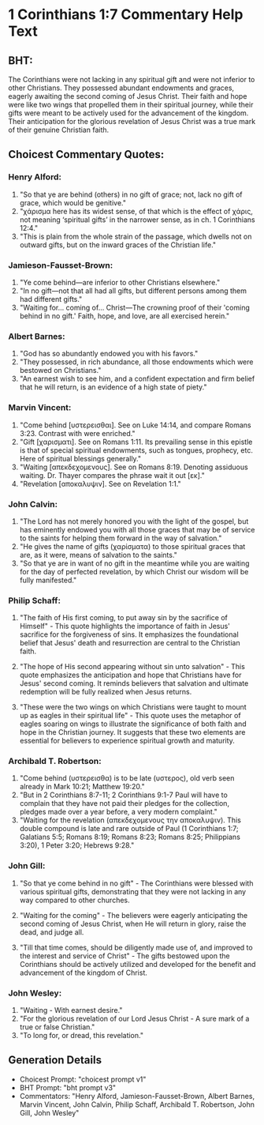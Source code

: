 # 1 Corinthians 1:7 Commentary Help Text

## BHT:
The Corinthians were not lacking in any spiritual gift and were not inferior to other Christians. They possessed abundant endowments and graces, eagerly awaiting the second coming of Jesus Christ. Their faith and hope were like two wings that propelled them in their spiritual journey, while their gifts were meant to be actively used for the advancement of the kingdom. Their anticipation for the glorious revelation of Jesus Christ was a true mark of their genuine Christian faith.

## Choicest Commentary Quotes:
### Henry Alford:
1. "So that ye are behind (others) in no gift of grace; not, lack no gift of grace, which would be genitive." 
2. "χάρισμα here has its widest sense, of that which is the effect of χάρις, not meaning ‘spiritual gifts’ in the narrower sense, as in ch. 1 Corinthians 12:4."
3. "This is plain from the whole strain of the passage, which dwells not on outward gifts, but on the inward graces of the Christian life."

### Jamieson-Fausset-Brown:
1. "Ye come behind—are inferior to other Christians elsewhere."
2. "In no gift—not that all had all gifts, but different persons among them had different gifts."
3. "Waiting for... coming of... Christ—The crowning proof of their 'coming behind in no gift.' Faith, hope, and love, are all exercised herein."

### Albert Barnes:
1. "God has so abundantly endowed you with his favors."
2. "They possessed, in rich abundance, all those endowments which were bestowed on Christians."
3. "An earnest wish to see him, and a confident expectation and firm belief that he will return, is an evidence of a high state of piety."

### Marvin Vincent:
1. "Come behind [υστερεισθαι]. See on Luke 14:14, and compare Romans 3:23. Contrast with were enriched." 
2. "Gift [χαρισματι]. See on Romans 1:11. Its prevailing sense in this epistle is that of special spiritual endowments, such as tongues, prophecy, etc. Here of spiritual blessings generally." 
3. "Waiting [απεκδεχομενους]. See on Romans 8:19. Denoting assiduous waiting. Dr. Thayer compares the phrase wait it out [εκ]." 
4. "Revelation [αποκαλυψιν]. See on Revelation 1:1."

### John Calvin:
1. "The Lord has not merely honored you with the light of the gospel, but has eminently endowed you with all those graces that may be of service to the saints for helping them forward in the way of salvation."
2. "He gives the name of gifts (χαρίσματα) to those spiritual graces that are, as it were, means of salvation to the saints."
3. "So that ye are in want of no gift in the meantime while you are waiting for the day of perfected revelation, by which Christ our wisdom will be fully manifested."

### Philip Schaff:
1. "The faith of His first coming, to put away sin by the sacrifice of Himself" - This quote highlights the importance of faith in Jesus' sacrifice for the forgiveness of sins. It emphasizes the foundational belief that Jesus' death and resurrection are central to the Christian faith.

2. "The hope of His second appearing without sin unto salvation" - This quote emphasizes the anticipation and hope that Christians have for Jesus' second coming. It reminds believers that salvation and ultimate redemption will be fully realized when Jesus returns.

3. "These were the two wings on which Christians were taught to mount up as eagles in their spiritual life" - This quote uses the metaphor of eagles soaring on wings to illustrate the significance of both faith and hope in the Christian journey. It suggests that these two elements are essential for believers to experience spiritual growth and maturity.

### Archibald T. Robertson:
1. "Come behind (υστερεισθα) is to be late (υστερος), old verb seen already in Mark 10:21; Matthew 19:20." 
2. "But in 2 Corinthians 8:7-11; 2 Corinthians 9:1-7 Paul will have to complain that they have not paid their pledges for the collection, pledges made over a year before, a very modern complaint."
3. "Waiting for the revelation (απεκδεχομενους την αποκαλυψιν). This double compound is late and rare outside of Paul (1 Corinthians 1:7; Galatians 5:5; Romans 8:19; Romans 8:23; Romans 8:25; Philippians 3:20), 1 Peter 3:20; Hebrews 9:28."

### John Gill:
1. "So that ye come behind in no gift" - The Corinthians were blessed with various spiritual gifts, demonstrating that they were not lacking in any way compared to other churches. 

2. "Waiting for the coming" - The believers were eagerly anticipating the second coming of Jesus Christ, when He will return in glory, raise the dead, and judge all. 

3. "Till that time comes, should be diligently made use of, and improved to the interest and service of Christ" - The gifts bestowed upon the Corinthians should be actively utilized and developed for the benefit and advancement of the kingdom of Christ.

### John Wesley:
1. "Waiting - With earnest desire."
2. "For the glorious revelation of our Lord Jesus Christ - A sure mark of a true or false Christian."
3. "To long for, or dread, this revelation."


## Generation Details
- Choicest Prompt: "choicest prompt v1"
- BHT Prompt: "bht prompt v3"
- Commentators: "Henry Alford, Jamieson-Fausset-Brown, Albert Barnes, Marvin Vincent, John Calvin, Philip Schaff, Archibald T. Robertson, John Gill, John Wesley"

